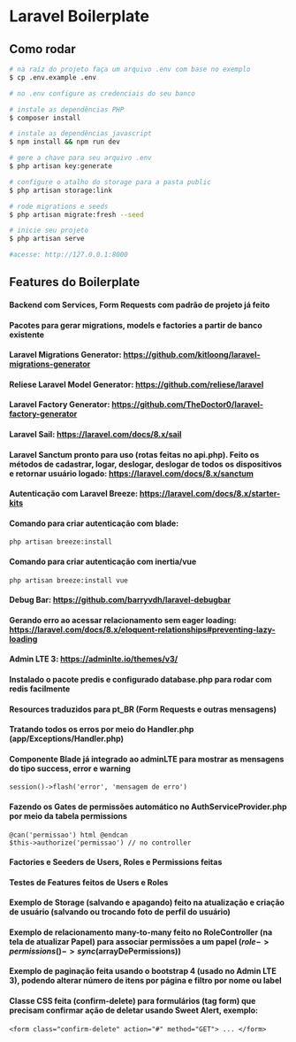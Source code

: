 # Laravel Boilerplate

## Como rodar

```bash
# na raíz do projeto faça um arquivo .env com base no exemplo 
$ cp .env.example .env

# no .env configure as credenciais do seu banco

# instale as dependências PHP
$ composer install

# instale as dependências javascript
$ npm install && npm run dev

# gere a chave para seu arquivo .env
$ php artisan key:generate

# configure o atalho do storage para a pasta public
$ php artisan storage:link

# rode migrations e seeds
$ php artisan migrate:fresh --seed

# inicie seu projeto
$ php artisan serve

#acesse: http://127.0.0.1:8000

```

## Features do Boilerplate

#### Backend com Services, Form Requests com padrão de projeto já feito
#### Pacotes para gerar migrations, models e factories a partir de banco existente
#### Laravel Migrations Generator: https://github.com/kitloong/laravel-migrations-generator
#### Reliese Laravel Model Generator: https://github.com/reliese/laravel
#### Laravel Factory Generator: https://github.com/TheDoctor0/laravel-factory-generator
#### Laravel Sail: https://laravel.com/docs/8.x/sail
#### Laravel Sanctum pronto para uso (rotas feitas no api.php). Feito os métodos de cadastrar, logar, deslogar, deslogar de todos os dispositivos e retornar usuário logado: https://laravel.com/docs/8.x/sanctum
#### Autenticação com Laravel Breeze: https://laravel.com/docs/8.x/starter-kits
#### Comando para criar autenticação com blade:
```php artisan breeze:install```
#### Comando para criar autenticação com inertia/vue
```php artisan breeze:install vue```
#### Debug Bar: https://github.com/barryvdh/laravel-debugbar
#### Gerando erro ao acessar relacionamento sem eager loading: https://laravel.com/docs/8.x/eloquent-relationships#preventing-lazy-loading
#### Admin LTE 3: https://adminlte.io/themes/v3/
#### Instalado o pacote predis e configurado database.php para rodar com redis facilmente
#### Resources traduzidos para pt_BR (Form Requests e outras mensagens)
#### Tratando todos os erros por meio do Handler.php  (app/Exceptions/Handler.php)
#### Componente Blade já integrado ao adminLTE para mostrar as mensagens do tipo success, error e warning
``` session()->flash('error', 'mensagem de erro') ```
#### Fazendo os Gates de permissões automático no AuthServiceProvider.php por meio da tabela permissions
```
@can('permissao') html @endcan
$this->authorize('permissao') // no controller 
```
#### Factories e Seeders de Users, Roles e Permissions feitas
#### Testes de Features feitos de Users e Roles
#### Exemplo de Storage (salvando e apagando) feito na atualização e criação de usuário (salvando ou trocando foto de perfil do usuário)
#### Exemplo de relacionamento many-to-many feito no RoleController (na tela de atualizar Papel) para associar permissões a um papel ($role->permissions()->sync($arrayDePermissions))
#### Exemplo de paginação feita usando o bootstrap 4 (usado no Admin LTE 3), podendo alterar número de itens por página e filtro por nome ou label
#### Classe CSS feita (<b>confirm-delete</b>) para formulários (tag form) que precisam confirmar ação de deletar usando Sweet Alert, exemplo:
``` <form class="confirm-delete" action="#" method="GET"> ... </form> ```
